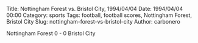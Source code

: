 Title: Nottingham Forest vs. Bristol City, 1994/04/04
Date: 1994/04/04 00:00
Category: sports
Tags: football, football scores, Nottingham Forest, Bristol City
Slug: nottingham-forest-vs-bristol-city
Author: carbonero


Nottingham Forest 0 - 0 Bristol City
